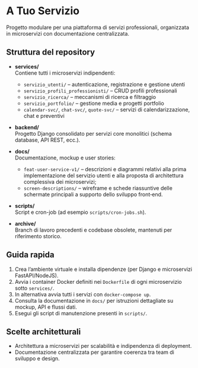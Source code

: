 # A Tuo Servizio

Progetto modulare per una piattaforma di servizi professionali, organizzata in microservizi con documentazione centralizzata.

## Struttura del repository

- **services/**  
  Contiene tutti i microservizi indipendenti:
  - `servizio_utenti/` – autenticazione, registrazione e gestione utenti  
  - `servizio_profili_professionisti/` – CRUD profili professionali  
  - `servizio_ricerca/` – meccanismi di ricerca e filtraggio  
  - `servizio_portfolio/` – gestione media e progetti portfolio  
  - `calendar-svc/`, `chat-svc/`, `quote-svc/` – servizi di calendarizzazione, chat e preventivi  

- **backend/**  
  Progetto Django consolidato per servizi core monolitici (schema database, API REST, ecc.).  

- **docs/**  
  Documentazione, mockup e user stories:
  - `feat-user-service-v1/` – descrizioni e diagrammi relativi alla prima
    implementazione del servizio utenti e alla proposta di architettura
    complessiva dei microservizi;
  - `screen-descriptions/` – wireframe e schede riassuntive delle schermate
    principali a supporto dello sviluppo front‑end.

- **scripts/**  
  Script e cron-job (ad esempio `scripts/cron-jobs.sh`).  

- **archive/**  
  Branch di lavoro precedenti e codebase obsolete, mantenuti per riferimento storico.  

## Guida rapida

1. Crea l’ambiente virtuale e installa dipendenze (per Django e microservizi FastAPI/NodeJS).  
2. Avvia i container Docker definiti nei `Dockerfile` di ogni microservizio sotto `services/`.
3. In alternativa avvia tutti i servizi con `docker-compose up`.  
4. Consulta la documentazione in `docs/` per istruzioni dettagliate su mockup, API e flussi dati.  
5. Esegui gli script di manutenzione presenti in `scripts/`.  

## Scelte architetturali

- Architettura a microservizi per scalabilità e indipendenza di deployment.  
- Documentazione centralizzata per garantire coerenza tra team di sviluppo e design.
